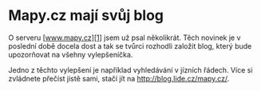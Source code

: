 <!--
title : Mapy.cz mají svůj blog
author : Roman Ožana <ozana@omdesign.cz>
date : 21.7.2006 20:27:14
tags : GIS
-->

# Mapy.cz mají svůj blog

O serveru [www.mapy.cz][1] jsem už psal několikrát. Těch novinek je v poslední době docela dost a tak se tvůrci rozhodli založit blog, který bude upozorňovat na všehny vylepšeníčka.

Jedno z těchto vylepšení je například vyhledávání v jízních řádech. Více si zvládnete přečíst jistě sami, stačí jít na <http://blog.lide.cz/mapy.cz/>.

 [1]: http://www.mapy.cz